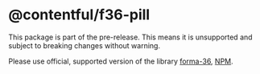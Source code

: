 # @contentful/f36-pill

This package is part of the pre-release. This means it is unsupported and subject to breaking changes without warning.

Please use official, supported version of the library [forma-36](https://github.com/contentful/forma-36/tree/master/packages/forma-36-react-components), [NPM](https://www.npmjs.com/package/@contentful/forma-36-react-components).
